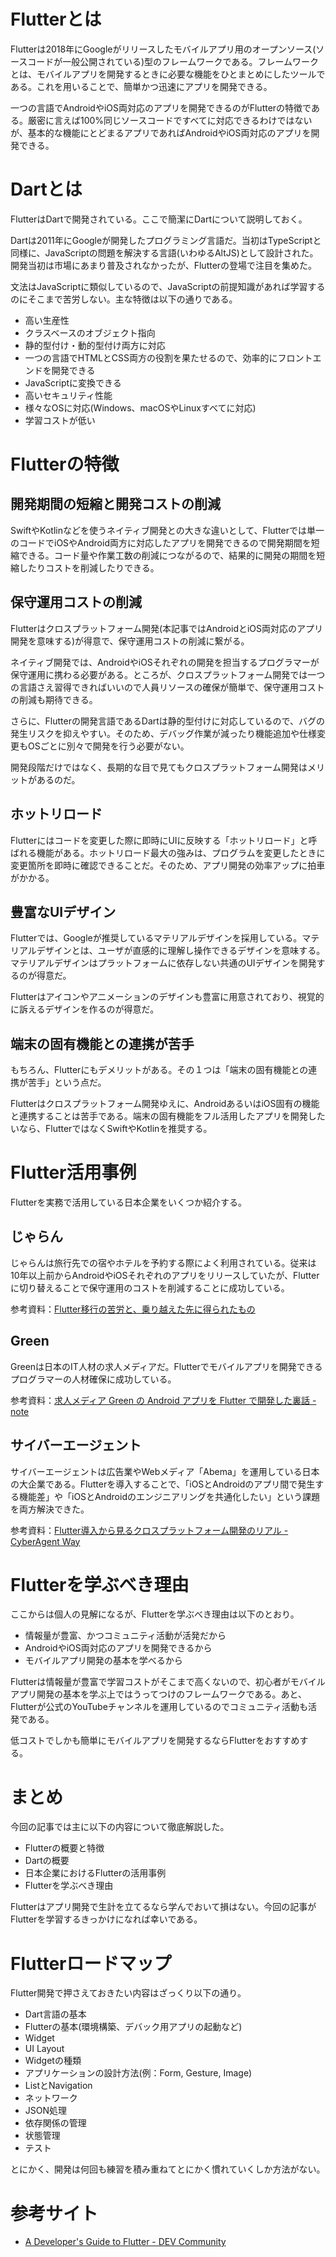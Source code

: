 # Flutterとは

Flutterは2018年にGoogleがリリースしたモバイルアプリ用のオープンソース(ソースコードが一般公開されている)型のフレームワークである。フレームワークとは、モバイルアプリを開発するときに必要な機能をひとまとめにしたツールである。これを用いることで、簡単かつ迅速にアプリを開発できる。

一つの言語でAndroidやiOS両対応のアプリを開発できるのがFlutterの特徴である。厳密に言えば100%同じソースコードですべてに対応できるわけではないが、基本的な機能にとどまるアプリであればAndroidやiOS両対応のアプリを開発できる。

# Dartとは

FlutterはDartで開発されている。ここで簡潔にDartについて説明しておく。

Dartは2011年にGoogleが開発したプログラミング言語だ。当初はTypeScriptと同様に、JavaScriptの問題を解決する言語(いわゆるAltJS)として設計された。開発当初は市場にあまり普及されなかったが、Flutterの登場で注目を集めた。

文法はJavaScriptに類似しているので、JavaScriptの前提知識があれば学習するのにそこまで苦労しない。主な特徴は以下の通りである。

* 高い生産性
* クラスベースのオブジェクト指向
* 静的型付け・動的型付け両方に対応
* 一つの言語でHTMLとCSS両方の役割を果たせるので、効率的にフロントエンドを開発できる
* JavaScriptに変換できる
* 高いセキュリティ性能
* 様々なOSに対応(Windows、macOSやLinuxすべてに対応)
* 学習コストが低い

# Flutterの特徴

## 開発期間の短縮と開発コストの削減

SwiftやKotlinなどを使うネイティブ開発との大きな違いとして、Flutterでは単一のコードでiOSやAndroid両方に対応したアプリを開発できるので開発期間を短縮できる。コード量や作業工数の削減につながるので、結果的に開発の期間を短縮したりコストを削減したりできる。

## 保守運用コストの削減

Flutterはクロスプラットフォーム開発(本記事ではAndroidとiOS両対応のアプリ開発を意味する)が得意で、保守運用コストの削減に繋がる。

ネイティブ開発では、AndroidやiOSそれぞれの開発を担当するプログラマーが保守運用に携わる必要がある。ところが、クロスプラットフォーム開発では一つの言語さえ習得できればいいので人員リソースの確保が簡単で、保守運用コストの削減も期待できる。

さらに、Flutterの開発言語であるDartは静的型付けに対応しているので、バグの発生リスクを抑えやすい。そのため、デバッグ作業が減ったり機能追加や仕様変更もOSごとに別々で開発を行う必要がない。

開発段階だけではなく、長期的な目で見てもクロスプラットフォーム開発はメリットがあるのだ。

## ホットリロード

Flutterにはコードを変更した際に即時にUIに反映する「ホットリロード」と呼ばれる機能がある。ホットリロード最大の強みは、プログラムを変更したときに変更箇所を即時に確認できることだ。そのため、アプリ開発の効率アップに拍車がかかる。

## 豊富なUIデザイン

Flutterでは、Googleが推奨しているマテリアルデザインを採用している。マテリアルデザインとは、ユーザが直感的に理解し操作できるデザインを意味する。マテリアルデザインはプラットフォームに依存しない共通のUIデザインを開発するのが得意だ。

Flutterはアイコンやアニメーションのデザインも豊富に用意されており、視覚的に訴えるデザインを作るのが得意だ。

## 端末の固有機能との連携が苦手

もちろん、Flutterにもデメリットがある。その１つは「端末の固有機能との連携が苦手」という点だ。

Flutterはクロスプラットフォーム開発ゆえに、AndroidあるいはiOS固有の機能と連携することは苦手である。端末の固有機能をフル活用したアプリを開発したいなら、FlutterではなくSwiftやKotlinを推奨する。

# Flutter活用事例

Flutterを実務で活用している日本企業をいくつか紹介する。

## じゃらん

じゃらんは旅行先での宿やホテルを予約する際によく利用されている。従来は10年以上前からAndroidやiOSそれぞれのアプリをリリースしていたが、Flutterに切り替えることで保守運用のコストを削減することに成功している。

参考資料：[Flutter移行の苦労と、乗り越えた先に得られたもの](https://speakerdeck.com/rtechkouhou/flutteryi-xing-falseku-lao-to-cheng-riyue-etaxian-nide-raretamofalse)

## Green

Greenは日本のIT人材の求人メディアだ。Flutterでモバイルアプリを開発できるプログラマーの人材確保に成功している。

参考資料：[求人メディア Green の Android アプリを Flutter で開発した裏話 - note](https://note.com/raykaga/n/n52c1ee039331)

## サイバーエージェント

サイバーエージェントは広告業やWebメディア「Abema」を運用している日本の大企業である。Flutterを導入することで、「iOSとAndroidのアプリ間で発生する機能差」や「iOSとAndroidのエンジニアリングを共通化したい」という課題を両方解決できた。

参考資料：[Flutter導入から見るクロスプラットフォーム開発のリアル - CyberAgent Way](https://www.cyberagent.co.jp/way/list/detail/id=26230)

# Flutterを学ぶべき理由

ここからは個人の見解になるが、Flutterを学ぶべき理由は以下のとおり。

* 情報量が豊富、かつコミュニティ活動が活発だから
* AndroidやiOS両対応のアプリを開発できるから
* モバイルアプリ開発の基本を学べるから

Flutterは情報量が豊富で学習コストがそこまで高くないので、初心者がモバイルアプリ開発の基本を学ぶ上ではうってつけのフレームワークである。あと、Flutterが公式のYouTubeチャンネルを運用しているのでコミュニティ活動も活発である。

低コストでしかも簡単にモバイルアプリを開発するならFlutterをおすすめする。

# まとめ

今回の記事では主に以下の内容について徹底解説した。

* Flutterの概要と特徴
* Dartの概要
* 日本企業におけるFlutterの活用事例
* Flutterを学ぶべき理由

Flutterはアプリ開発で生計を立てるなら学んでおいて損はない。今回の記事がFlutterを学習するきっかけになれば幸いである。

# Flutterロードマップ

Flutter開発で押さえておきたい内容はざっくり以下の通り。

* Dart言語の基本
* Flutterの基本(環境構築、デバック用アプリの起動など)
* Widget
* UI Layout
* Widgetの種類
* アプリケーションの設計方法(例：Form, Gesture, Image)
* ListとNavigation
* ネットワーク
* JSON処理
* 依存関係の管理
* 状態管理
* テスト

とにかく、開発は何回も練習を積み重ねてとにかく慣れていくしか方法がない。

# 参考サイト

* [A Developer's Guide to Flutter - DEV Community](https://dev.to/solutelabs/a-developer-s-guide-to-flutter-37f1)